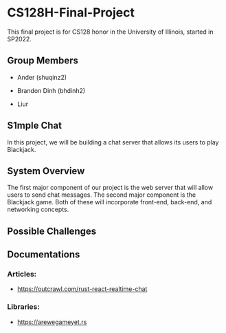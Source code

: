 # CS128H-Final-Project

This final project is for CS128 honor in the University of Illinois, started in SP2022.

## Group Members

- Ander (shuqinz2)

- Brandon Dinh (bhdinh2)

- Liur 

## S1mple Chat

In this project, we will be building a chat server that allows its users to play Blackjack.

## System Overview

The first major component of our project is the web server that will allow users to send chat messages. The second major component is the Blackjack game. Both of these will incorporate front-end, back-end, and networking concepts.

## Possible Challenges

## Documentations

### Articles:

- https://outcrawl.com/rust-react-realtime-chat

### Libraries: 

- https://arewegameyet.rs
